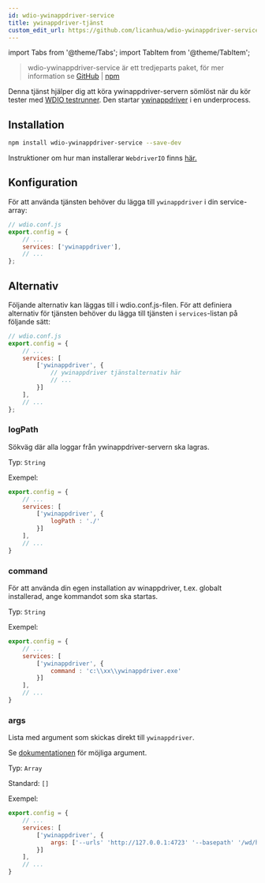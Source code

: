 ```yaml
---
id: wdio-ywinappdriver-service
title: ywinappdriver-tjänst
custom_edit_url: https://github.com/licanhua/wdio-ywinappdriver-service/edit/main/README.md
---
```


import Tabs from '@theme/Tabs';
import TabItem from '@theme/TabItem';

> wdio-ywinappdriver-service är ett tredjeparts paket, för mer information se [GitHub](https://github.com/licanhua/wdio-ywinappdriver-service) | [npm](https://www.npmjs.com/package/wdio-ywinappdriver-service)

Denna tjänst hjälper dig att köra ywinappdriver-servern sömlöst när du kör tester med [WDIO testrunner](https://webdriver.io/guide/testrunner/gettingstarted.html). Den startar [ywinappdriver](https://github.com/licanhua/YWinAppDriver) i en underprocess.

## Installation

```bash
npm install wdio-ywinappdriver-service --save-dev
```

Instruktioner om hur man installerar `WebdriverIO` finns [här.](https://webdriver.io/docs/gettingstarted.html)

## Konfiguration

För att använda tjänsten behöver du lägga till `ywinappdriver` i din service-array:

```js
// wdio.conf.js
export.config = {
    // ...
    services: ['ywinappdriver'],
    // ...
};
```

## Alternativ

Följande alternativ kan läggas till i wdio.conf.js-filen. För att definiera alternativ för tjänsten behöver du lägga till tjänsten i `services`-listan på följande sätt:

```js
// wdio.conf.js
export.config = {
    // ...
    services: [
        ['ywinappdriver', {
            // ywinappdriver tjänstalternativ här
            // ...
        }]
    ],
    // ...
};
```

### logPath

Sökväg där alla loggar från ywinappdriver-servern ska lagras.

Typ: `String`

Exempel:

```js
export.config = {
    // ...
    services: [
        ['ywinappdriver', {
            logPath : './'
        }]
    ],
    // ...
}
```

### command

För att använda din egen installation av winappdriver, t.ex. globalt installerad, ange kommandot som ska startas.

Typ: `String`

Exempel:

```js
export.config = {
    // ...
    services: [
        ['ywinappdriver', {
            command : 'c:\\xx\\ywinappdriver.exe'
        }]
    ],
    // ...
}
```

### args

Lista med argument som skickas direkt till `ywinappdriver`.

Se [dokumentationen](https://github.com/licanhua/ywinappdriver) för möjliga argument.

Typ: `Array`

Standard: `[]`

Exempel:

```js
export.config = {
    // ...
    services: [
        ['ywinappdriver', {
            args: ['--urls' 'http://127.0.0.1:4723' '--basepath' '/wd/hub']
        }]
    ],
    // ...
}
```